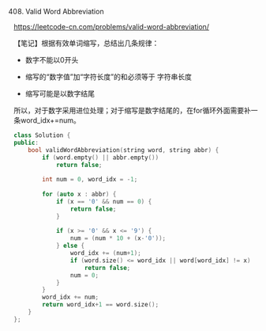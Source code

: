 408. Valid Word Abbreviation

https://leetcode-cn.com/problems/valid-word-abbreviation/

【笔记】根据有效单词缩写，总结出几条规律：

- 数字不能以0开头

- 缩写的“数字值”加“字符长度”的和必须等于 字符串长度

- 缩写可能是以数字结尾

所以，对于数字采用进位处理；对于缩写是数字结尾的，在for循环外面需要补一条word_idx+=num。

```cpp
class Solution {
public:
    bool validWordAbbreviation(string word, string abbr) {
        if (word.empty() || abbr.empty())
            return false;
        
        int num = 0, word_idx = -1;
        
        for (auto x : abbr) {
            if (x == '0' && num == 0) {
                return false;
            }
            
            if (x >= '0' && x <= '9') {
                num = (num * 10 + (x-'0'));
            } else {
                word_idx += (num+1);
                if (word.size() <= word_idx || word[word_idx] != x) 
                    return false;
                num = 0;
            }
        }
        word_idx += num;
        return word_idx+1 == word.size();
    }
};
```